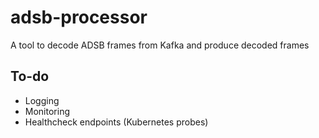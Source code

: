 # adsb-processor

A tool to decode ADSB frames from Kafka and produce decoded frames

## To-do

* Logging
* Monitoring
* Healthcheck endpoints (Kubernetes probes)
